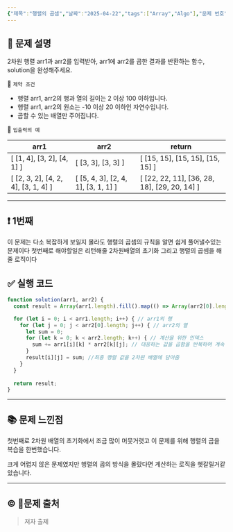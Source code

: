 ```yaml
---
{"제목":"행렬의 곱셈","날짜":"2025-04-22","tags":["Array","Algo"],"문제 번호":"5","출제":"https://school.programmers.co.kr/learn/courses/30/lessons/12949?language=scala","dg-publish":true,"permalink":"/공부/Algo/배열/행렬의 곱셈/","dgPassFrontmatter":true,"updated":"2025-05-07T20:04:57.702+09:00"}
---
```


## 📔 문제 설명

2차원 행렬 arr1과 arr2를 입력받아, arr1에 arr2를 곱한 결과를 반환하는 함수, solution을 완성해주세요.

📓 `제약 조건`

- 행렬 arr1, arr2의 행과 열의 길이는 2 이상 100 이하입니다.
- 행렬 arr1, arr2의 원소는 -10 이상 20 이하인 자연수입니다.
- 곱할 수 있는 배열만 주어집니다.

📓 `입출력의 예`

| arr1                                | arr2                                | return                                       |
| ----------------------------------- | ----------------------------------- | -------------------------------------------- |
| [ [1, 4], [3, 2], [4, 1] ]          | [ [3, 3], [3, 3] ]                  | [ [15, 15], [15, 15], [15, 15] ]             |
| [ [2, 3, 2], [4, 2, 4], [3, 1, 4] ] | [ [5, 4, 3], [2, 4, 1], [3, 1, 1] ] | [ [22, 22, 11], [36, 28, 18], [29, 20, 14] ] |


---
## ❗ 1번째

이 문제는 다소 복잡하게 보일지 몰라도 행렬의 곱셈의 규칙을 알면 쉽게 풀어낼수있는 문제이다
첫번째로 해야할일은 리턴해줄 2차원배열의 초기화 그리고 행렬의 곱셈을 해줄 로직이다
<br>
## ✅ 실행 코드
```js
function solution(arr1, arr2) {
  const result = Array(arr1.length).fill().map(() => Array(arr2[0].length).fill(0)); // 답으로 쓸 2차원 배열 만들기 행수와 열수를 받아서 곱한다고 생각하면 편함

  for (let i = 0; i < arr1.length; i++) { // arr1의 행
    for (let j = 0; j < arr2[0].length; j++) { // arr2의 열
      let sum = 0;
      for (let k = 0; k < arr2.length; k++) { // 계산을 위한 인덱스
        sum += arr1[i][k] * arr2[k][j]; // 대응하는 값을 곱함을 반복하여 계속 더해줌
      }
      result[i][j] = sum; //최종 행렬 값을 2차원 배열에 담아줌
    }
  }
  
  return result;
}
```
---

## 📚 문제 느낀점

첫번째로 2차원 배열의 초기화에서 조금 많이 머뭇거렷고 이 문제를 위해 행렬의 곱을 복습을 한번했습니다.

크게 어렵지 않은 문제였지만 행렬의 곱의 방식을 몰랐다면 계산하는 로직을 헷갈릴거같았습니다.

---
## © 문제 출처

> 저자 출제